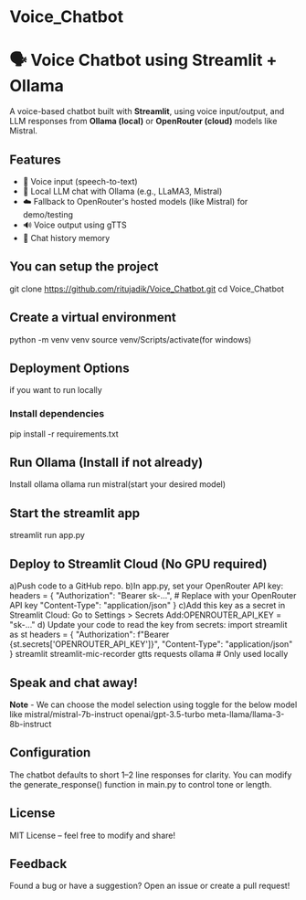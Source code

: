 # Voice_Chatbot
# 🗣️ Voice Chatbot using Streamlit + Ollama
A voice-based chatbot built with **Streamlit**, using voice input/output, and LLM responses from **Ollama (local)** or **OpenRouter (cloud)** models like Mistral.

## Features
- 🎤 Voice input (speech-to-text)
- 🤖 Local LLM chat with Ollama (e.g., LLaMA3, Mistral)
- ☁️ Fallback to OpenRouter's hosted models (like Mistral) for demo/testing
- 🔊 Voice output using gTTS
- 🧠 Chat history memory
## You can setup the project
 git clone https://github.com/ritujadik/Voice_Chatbot.git
cd Voice_Chatbot
## Create a virtual environment
python -m venv venv
source venv/Scripts/activate(for windows)
## Deployment Options
 if you want to run locally
 ### Install dependencies
 pip install -r requirements.txt

## Run Ollama (Install if not already)
Install ollama
ollama run mistral(start your desired model)

## Start the streamlit app
streamlit run app.py

## Deploy to Streamlit Cloud (No GPU required)
a)Push code to a GitHub repo.
 b)In app.py, set your OpenRouter API key:
    headers = {
     "Authorization": "Bearer sk-...",  # Replace with your OpenRouter API key
     "Content-Type": "application/json"
}
c)Add this key as a secret in Streamlit Cloud:
    Go to Settings > Secrets
    Add:OPENROUTER_API_KEY = "sk-..."
d) Update your code to read the key from secrets:
      import streamlit as st
      headers = {
          "Authorization": f"Bearer {st.secrets['OPENROUTER_API_KEY']}",
          "Content-Type": "application/json"
}
streamlit
streamlit-mic-recorder
gtts
requests
ollama  # Only used locally


## Speak and chat away!

**Note** - We can choose the model selection using toggle for the below model like
mistral/mistral-7b-instruct
openai/gpt-3.5-turbo
meta-llama/llama-3-8b-instruct
## Configuration
The chatbot defaults to short 1–2 line responses for clarity. You can modify the generate_response() function in main.py to control tone or length.
## License
MIT License – feel free to modify and share!
## Feedback
Found a bug or have a suggestion? Open an issue or create a pull request!


